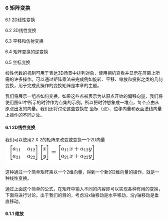 ### 6 矩阵变换

6.1 2D线性变换

6.2 3D线性变换

6.3 平移和仿射变换

6.4 矩阵变换的逆变换

6.5 坐标变换

线性代数的机制可用于表达3D场景中排列对象，使用相机查看并显示在屏幕上所需的许多操作。可以通过矩阵乘法来完成例如旋转、平移、缩放和投影之类的几何变换，用于完成此操作的变换矩阵是本章的主题。

我们将展示一组点如何变换，如果这些点被表示为从原点开始的偏移向量，我们将使用图6.1中所示的时钟作为点集的示例。所以把时钟想象成一堆点，每个点由从原点出发的向量。我们还将讨论这些变换在 坐标（点）、位移向量和表面法线向量上操作的不同之处。

#### 6.1 2D线性变换
我们可以使用2 X 2的矩阵来改变或变换一个2D向量
![avatar](./image/chapter6/20210112205027.jpg)

这种通过一个简单矩阵乘以一个2维向量，得到一个新的2维向量的操作，就是一种线性变换。

通过上面这个简单的公式，在矩阵中输入不同的内容即可以实现各种有用的变换，下面将进行讨论。出于我们的目的，考虑沿x轴移动是水平移动，沿y轴移动是垂直移动。

#### 6.1.1 缩放
